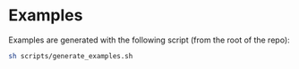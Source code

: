 # Examples

Examples are generated with the following script (from the root of the repo):

```bash
sh scripts/generate_examples.sh
```
